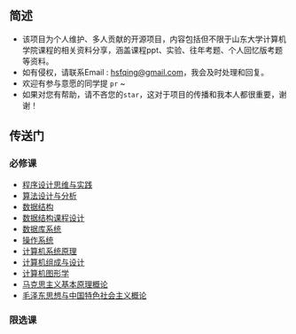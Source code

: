 ## 简述

* 该项目为个人维护、多人贡献的开源项目，内容包括但不限于山东大学计算机学院课程的相关资料分享，涵盖课程ppt、实验、往年考题、个人回忆版考题等资料。
* 如有侵权，请联系Email : hsfqing@gmail.com，我会及时处理和回复。
* 欢迎有参与意愿的同学提 `pr` ~
* 如果对您有帮助，请不吝您的``star``，这对于项目的传播和我本人都很重要，谢谢！

## 传送门

### 必修课

* [程序设计思维与实践](https://github.com/J1aM1ng/ACMpractice)
* [算法设计与分析](./算法设计与分析)
* [数据结构](./数据结构)
* [数据结构课程设计](https://github.com/J1aM1ng/DS-courseDesign)
* [数据库系统](./数据库系统)
* [操作系统](./操作系统OS)
* [计算机系统原理](./计算机系统原理)
* [计算机组成与设计](./计算机组成与设计)
* [计算机图形学](./计算机图形学)
* [马克思主义基本原理概论](./马克思主义基本原理概论)
* [毛泽东思想与中国特色社会主义概论](./毛泽东思想与中国特色社会主义概论)

### 限选课

